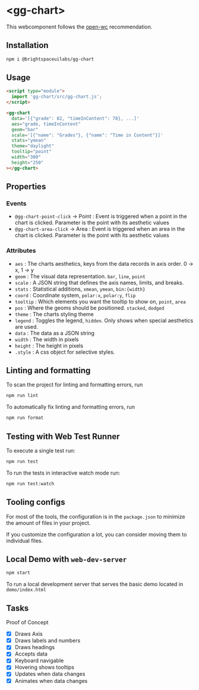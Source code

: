 # \<gg-chart>

This webcomponent follows the [open-wc](https://github.com/open-wc/open-wc) recommendation.

## Installation

```bash
npm i @brightspaceuilabs/gg-chart
```

## Usage

```html
<script type="module">
  import 'gg-chart/src/gg-chart.js';
</script>

<gg-chart
  data='[{"grade": 82, "timeInContent": 78}, ...]'
  aes="grade, timeInContent"
  geom="bar"
  scale='[{"name": "Grades"}, {"name": "Time in Content"}]'
  stats="ymean"
  theme="daylight"
  tooltip="point"
  width="300"
  height="250"
></gg-chart>
```

## Properties

### Events

- `@gg-chart-point-click` -> Point : Event is triggered when a point in the chart is clicked. Parameter is the point with its aesthetic values
- `@gg-chart-area-click` -> Area : Event is triggered when an area in the chart is clicked. Parameter is the point with its aesthetic values

### Attributes

- `aes` : The charts aesthetics, keys from the data records in axis order. 0 -> x, 1 -> y
- `geom` : The visual data representation. `bar`, `line`, `point`
- `scale` : A JSON string that defines the axis names, limits, and breaks.
- `stats` : Statistical additions, `xmean`, `ymean`, `bin:{width}`
- `coord` : Coordinate system, `polar:x`, `polar:y`, `flip`
- `tooltip` : Which elements you want the tooltip to show on, `point`, `area` 
- `pos` : Where the geoms should be positioned. `stacked`, `dodged`
- `theme` : The charts styling theme 
- `legend` : Toggles the legend, `hidden`. Only shows when special aesthetics are used.
- `data` : The data as a JSON string
- `width` : The width in pixels
- `height` : The height in pixels
- `.style` : A css object for selective styles.


## Linting and formatting

To scan the project for linting and formatting errors, run

```bash
npm run lint
```

To automatically fix linting and formatting errors, run

```bash
npm run format
```

## Testing with Web Test Runner

To execute a single test run:

```bash
npm run test
```

To run the tests in interactive watch mode run:

```bash
npm run test:watch
```


## Tooling configs

For most of the tools, the configuration is in the `package.json` to minimize the amount of files in your project.

If you customize the configuration a lot, you can consider moving them to individual files.

## Local Demo with `web-dev-server`

```bash
npm start
```

To run a local development server that serves the basic demo located in `demo/index.html`

## Tasks
Proof of Concept
- [x] Draws Axis
- [x] Draws labels and numbers
- [x] Draws headings
- [x] Accepts data
- [x] Keyboard navigable
- [x] Hovering shows tooltips
- [x] Updates when data changes
- [x] Animates when data changes
